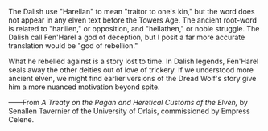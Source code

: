 The Dalish use "Harellan" to mean "traitor to one's kin," but the word does not appear in any elven text before the Towers Age. The ancient root-word is related to "harillen," or opposition, and "hellathen," or noble struggle. The Dalish call Fen'Harel a god of deception, but I posit a far more accurate translation would be "god of rebellion."

What he rebelled against is a story lost to time. In Dalish legends, Fen'Harel seals away the other deities out of love of trickery. If we understood more ancient elven, we might find earlier versions of the Dread Wolf's story give him a more nuanced motivation beyond spite.

——From <i> A Treaty on the Pagan and Heretical Customs of the Elven, </i> by Senallen Tavernier of the University of Orlais, commissioned by Empress Celene.
